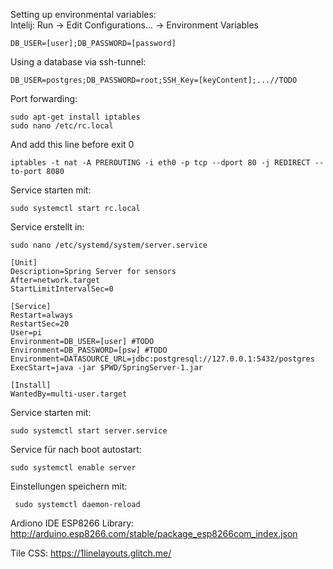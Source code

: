 Setting up environmental variables: \
Intelij: Run -> Edit Configurations... -> Environment Variables
```
DB_USER=[user];DB_PASSWORD=[password]
```
Using a database via ssh-tunnel:
```
DB_USER=postgres;DB_PASSWORD=root;SSH_Key=[keyContent];...//TODO
```

Port forwarding: 
```
sudo apt-get install iptables
sudo nano /etc/rc.local
```
And add this line before exit 0
```
iptables -t nat -A PREROUTING -i eth0 -p tcp --dport 80 -j REDIRECT --to-port 8080
```
Service starten mit:
```
sudo systemctl start rc.local
```


Service erstellt in: 
```
sudo nano /etc/systemd/system/server.service 
```
```
[Unit]
Description=Spring Server for sensors
After=network.target
StartLimitIntervalSec=0

[Service]
Restart=always
RestartSec=20
User=pi
Environment=DB_USER=[user] #TODO
Environment=DB_PASSWORD=[psw] #TODO
Environment=DATASOURCE_URL=jdbc:postgresql://127.0.0.1:5432/postgres
ExecStart=java -jar $PWD/SpringServer-1.jar

[Install]
WantedBy=multi-user.target
```
Service starten mit:
```
sudo systemctl start server.service
```
Service für nach boot autostart:
```
sudo systemctl enable server
```
Einstellungen speichern mit:
```
 sudo systemctl daemon-reload
```

Ardiono IDE ESP8266 Library: http://arduino.esp8266.com/stable/package_esp8266com_index.json

Tile CSS: https://1linelayouts.glitch.me/
